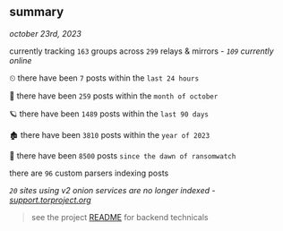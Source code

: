 
## summary
_october 23rd, 2023_

currently tracking `163` groups across `299` relays & mirrors - _`109` currently online_

⏲ there have been `7` posts within the `last 24 hours`

🦈 there have been `259` posts within the `month of october`

🪐 there have been `1489` posts within the `last 90 days`

🏚 there have been `3810` posts within the `year of 2023`

🦕 there have been `8500` posts `since the dawn of ransomwatch`

there are `96` custom parsers indexing posts

_`20` sites using v2 onion services are no longer indexed - [support.torproject.org](https://support.torproject.org/onionservices/v2-deprecation/)_

> see the project [README](https://github.com/joshhighet/ransomwatch#ransomwatch--) for backend technicals
